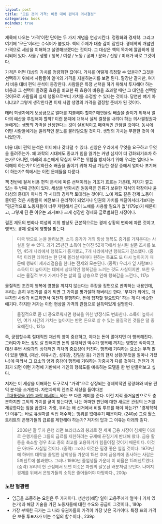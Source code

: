 ```yaml
---
layout: post
title: "모든 것의 가격: 비용 대비 편익과 의사결정"
categories: book
noindex: true
---
```


제목에 나오는 '가격'이란 단어는 두 가지 개념을 연상시킨다. 정량화와 경제학. 그리고 여기에 '모든'이라는 수식어가 붙었다. 책의 주제가 대충 감이 잡힌다. 경제학의 개념인 가격으로 세상을 이해하고 설명해보겠다는 것이다. 그 대상은 책의 목차에 깔끔하게 정리되어 있다. 사물 / 생명 / 행복 / 여성 / 노동 / 공짜 / 문화 / 신앙 / 미래가 바로 그것이다.

가격은 어떤 대상의 가치를 정량화한 값이다. 가치를 어떻게 측정할 수 있을까? 그것을 선택하기 위해서 사람들이 얼마의 가격을 지불하는지를 보면 된다. 말장난 같지만, 여기서 비용 대비 편익 분석이 등장한다. 사람들은 특정 선택을 하기 위해서 투자해야 하는 비용과 그 선택이 돌려줄 효용을 비교한 뒤 효용이 비용을 초과할 때만 그 대안을 선택할 것이므로 사람들의 실제 행동으로부터 가치를 추정할 수 있다는 것이다. 당연한 얘기 아니냐고? 그렇게 생각한다면 이제 사람 생명의 가격을 결정할 준비가 된 것이다.

테러 희생자에게 보상금으로 얼마를 지불해야 할까? 매연물질 배출을 줄이기 위해서 얼마의 예산을 투입해야 할까? 이런 문제에 대해서 실제 결정을 내려야 하는 의사결정권자들에게는 생명의 가격을 산정한다는 것이 실용적이고 매력적인 관점일 것이다. 동시에 어떤 사람들에게는 윤리적인 분노를 불러일으킬 것이다. 생명의 가치는 무한한 것이 아니었던가.

비용 대비 편익 분석은 어디에나 갖다댈 수 있다. 신앙은 우리에게 무엇을 요구하고 무엇을 돌려주는가. 왜 과학의 시대에도 종교가 힘을 잃기는 커녕 심지어 더 강화되기조차 하는가? 아니면, 미래의 후손에게 닥칠지 모르는 위험을 방지하기 위해 우리는 얼마나 노력해야 하는가? 이산화탄소 배출을 줄이기 위해 지금 가능한 성장 중에서 얼마나 포기해야 하는가? 책에서는 이런 문제들을 다룬다.

책 전반에 걸쳐 비용 편익 분석에 따른 선택이라는 기조가 흐르는 가운데, 저자가 깔고 있는 두 번째 관점이 있다. 세상을 변화시킨 원동력은 인류가 보유한 지식의 확장이나 윤리성의 증대가 아니라 각 시대의 경제적 토대라는 것이다. 노예 제도 같은 강제 노동이 줄어든 것은 사람들이 예전보다 윤리적이 되었거나 인권의 가치를 깨달아서라기보다는 "평균적으로 노동자들이 너무 저렴해서 굳이 노예를 사용할 필요가 없"(179p)기 때문이고, 그렇게 된 큰 이유는 과거보다 크게 성장한 경제와 글로벌화된 시장이다.

결혼 제도의 변화나 여성의 지위 향상도 근본적으로는 경제 상황의 변화에 따른 것이고, 행복도 경제 성장에 영향을 받는다.

> 미국 밖으로 눈을 돌려보면, 소득 증가가 거의 항상 행복도 증가를 가져온다는 사실을 알 수 있다. 과거 25년간 소득이 높아진 52개국에서 실시된 설문 조사를 보면, 45개 나라에서 행복도가 증가했고, 7개 나라에서만 행복도가 감소했다. (중략) 이러한 데이터는 한 단계 올라설 때마다 원하는 목표도 또 다시 높아지기 때문에 행복이 제자리걸음을 한다는 전제와 모순된다. (중략) 우리가 옆 사람보다 소득이 더 높아지는 데에서 상대적인 행복감을 느끼는 것도 사실이지만, 또한 우리는 물질적 부가 가져다주는 삶의 질 상승으로 인해 행복감을 느낀다., 117p

물질적인 조건이 행복에 영향을 끼치지 않는다는 주장을 정면으로 반박하는 내용인데, 우리는 흔히 무언가를 갖게 되면 그 가치를 평가절하 해버리곤 한다. '부자가 되어도, 더 부자인 사람과 비교하면서 여전히 불행하다. 돈에 집착할 필요없다' 하는 게 다 비슷한 얘기다. 하지만 저자는 이런 현상을 가격의 관점으로 설득력있게 설명한다.

> 물질적으로 좀 더 풍요로워지면 행복을 위한 방정식도 변화한다. 소득이 높아지면, 여가 시간의 가치는 높아지는 반면 돈으로 살 수 있는 물질적인 것들은 덜 중요해진다., 121p

즉, 궁핍할수록 절대적인 재산의 양이 중요하고, 이때는 돈이 많아지면 더 행복해진다. 그러다가 어느 정도 살 만해지면 돈의 절대적인 액수가 행복에 끼치는 영향은 작아지고, 대신 주변 사람과의 상대적인 격차의 중요성이 커진다. 행복에 기여하는 요소는 무척 많이 있을 텐데, (재산, 여유시간, 성취감, 친밀감 등) 개인의 현재 상황(무엇을 얼마나 가졌나)에 따라서 그 요소의 양과 증감이 행복에 기여하는 가중치가 다를 것이다. 언젠가 기회가 되면 이런 가정에 기반해서 개인의 행복도를 예측하는 모델을 한 번 만들어보고 싶다.

저자는 이 세상을 이해하는 도구로서 "가격"으로 상징되는 경제학적인 정량화와 비용 편익 분석을 소개한다. 자연과학의 렌즈로 세상을 들여다본 [『대통령을 위한 과학 에세이』](http://www.4four.us/article/2011/12/book-science-essay-for-presidents)와는 또 다른 재미를 준다. 이런 지적 즐거움만으로도 충분하지만 그외의 가치를 굳이 찾는다면, 나는 어떠한 판단에 대한 새로운 관점의 논거를 제공한다는 점을 꼽겠다. 가령, 우리는 왜 선거에서 비밀 투표를 해야 하는가? "경제학적인 이유"는 바로 유권자를 직접 매수하는 행위를 없애주기 때문이다. (240p) 그럼 월스트리트의 은행가들의 급료를 제한해야 하는가? 저자의 답과 그 이유는 아래와 같다.

> 2008년 말 투자 은행 리먼 브라더스의 붕괴로 전 세계 금융 시장이 침체된 이래로 은행가들은 그들의 급료를 제한하려는 규제에 끈질기게 반대해 왔다. 금융 활동을 축소할 경우 최고 중의 최고를 고용하기가 힘들어질 것이기 때문이다. 이것은 아마도 사실일 것이다. (중략) 그러나 이것은 필경 좋은 일일 것이다. 1970년에 하버드 대학을 졸업한 남학생들 가운데 15년 후에 금융계에 종사하는 사람은 5퍼센트에 불과했다. 그러나 1990년 졸업생들 가운데 이 비율은 15퍼센트였다. (중략) 우리의 현 관점에서 보면 이것은 자원의 잘못된 배분처럼 보인다. 나머지 경제를 위해서 은행가들의 소득은 줄어들어야 마땅하다., 200p

### 노란 형광펜

- 임금을 조종하는 요인은 두 가지이다. 생산성(해당 일이 고용주에게 얼마나 가치 있는가)과 해당 기술을 가진 노동자들에 대한 수요와 공급이 그것이다., 180p
- 가장 부패한 국가는 그 나라 유권자들의 가격이 가장 낮은 국가이다. 특정 표의 가격은 보통 투표자가 버는 수입의 함수이다., 239p
